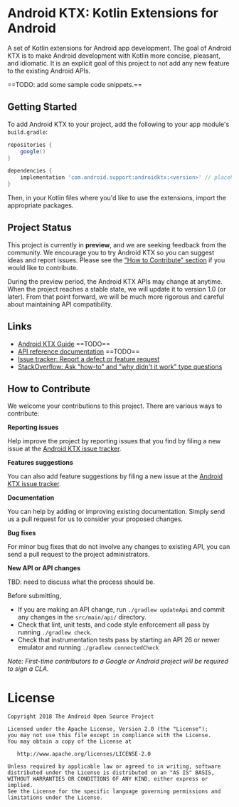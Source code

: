 Android KTX: Kotlin Extensions for Android
==========================================

A set of Kotlin extensions for Android app development. The goal of Android KTX is to make Android
development with Kotlin more concise, pleasant, and idiomatic. It is an explicit goal of this
project to not add any new feature to the existing Android APIs.

==TODO: add some sample code snippets.==


Getting Started
---------------

To add Android KTX to your project, add the following to your app module's `build.gradle`:

```groovy
repositories {
    google()
}

dependencies {
    implementation 'com.android.support:androidktx:<version>' // placeholder name
}
```

Then, in your Kotlin files where you'd like to use the extensions, import the appropriate packages.


Project Status
--------------

This project is currently in **preview**, and we are seeking feedback from the community. We
encourage you to try Android KTX so you can suggest ideas and report issues. Please see the
["How to Contribute" section](#how-to-contribute) if you would like to contribute.

During the preview period, the Android KTX APIs may change at anytime. When the project reaches a
stable state, we will update it to version 1.0 (or later). From that point forward, we will be much
more rigorous and careful about maintaining API compatibility.


Links
-----

 * [Android KTX Guide](http://TBD) ==TODO==
 * [API reference documentation](http://TBD) ==TODO==
 * [Issue tracker: Report a defect or feature request](https://github.com/android/kotlin-extensions/issues/new)
 * [StackOverflow: Ask "how-to" and "why didn't it work" type questions](https://stackoverflow.com/questions/ask?tags=android-ktx)


How to Contribute
-----------------

We welcome your contributions to this project. There are various ways to contribute:

**Reporting issues**

Help improve the project by reporting issues that you find by filing a new issue at the
[Android KTX issue tracker](https://github.com/android/kotlin-extensions/issues/new).

**Features suggestions**

You can also add feature suggestions by filing a new issue at the
[Android KTX issue tracker](https://github.com/android/kotlin-extensions/issues/new).

**Documentation**

You can help by adding or improving existing documentation. Simply send us a pull request for us to
consider your proposed changes.

**Bug fixes**

For minor bug fixes that do not involve any changes to existing API, you can send a pull request to the project administrators.

**New API or API changes**

TBD: need to discuss what the process should be.

Before submitting,

 * If you are making an API change, run `./gradlew updateApi` and commit any changes in the
   `src/main/api/` directory.
 * Check that lint, unit tests, and code style enforcement all pass by running `./gradlew check`.
 * Check that instrumentation tests pass by starting an API 26 or newer emulator and running
   `./gradlew connectedCheck`

_Note: First-time contributors to a Google or Android project will be required to sign a CLA._


License
=======

    Copyright 2018 The Android Open Source Project

    Licensed under the Apache License, Version 2.0 (the "License");
    you may not use this file except in compliance with the License.
    You may obtain a copy of the License at

       http://www.apache.org/licenses/LICENSE-2.0

    Unless required by applicable law or agreed to in writing, software
    distributed under the License is distributed on an "AS IS" BASIS,
    WITHOUT WARRANTIES OR CONDITIONS OF ANY KIND, either express or implied.
    See the License for the specific language governing permissions and
    limitations under the License.
